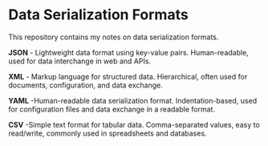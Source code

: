 # Data Serialization Formats 

This repository contains my notes on data serialization formats.

**JSON** - Lightweight data format using key-value pairs. Human-readable, used for data interchange in web and APIs.

**XML** - Markup language for structured data. Hierarchical, often used for documents, configuration, and data exchange.

**YAML** -Human-readable data serialization format. Indentation-based, used for configuration files and data exchange in a readable format.

**CSV** -Simple text format for tabular data. Comma-separated values, easy to read/write, commonly used in spreadsheets and databases.


